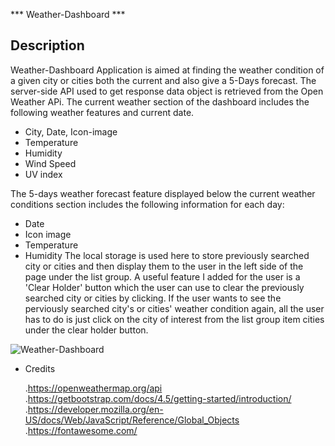 *** Weather-Dashboard ***

## Description

Weather-Dashboard Application is aimed at finding the weather condition of a given city or cities both the current and also give a 5-Days forecast.
The server-side API used to get response data object is retrieved from the Open Weather APi.
The current weather section of the dashboard includes the following weather features and current date.
- City, Date, Icon-image
- Temperature
- Humidity
- Wind Speed
- UV index

The 5-days weather forecast feature displayed below the current weather conditions section includes the following information for each day:
- Date
- Icon image
- Temperature
- Humidity
The local storage is used here to store previously searched city or cities and then display them to the user in the left side of the page under the list group. A useful feature I added for the user is a 'Clear Holder' button which the user can use to clear the previously searched city or cities by clicking.
If the user wants to see the perviously searched city's or cities' weather condition again, all the user has to do is just click on the city of interest from the list group item cities under the clear holder button.


![Weather-Dashboard](https://user-images.githubusercontent.com/68030713/98182321-78e2e300-1ed3-11eb-93c9-3010882b0b7e.JPG)

* Credits

  .https://openweathermap.org/api
  .https://getbootstrap.com/docs/4.5/getting-started/introduction/
  .https://developer.mozilla.org/en-US/docs/Web/JavaScript/Reference/Global_Objects
  .https://fontawesome.com/






